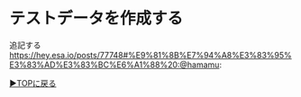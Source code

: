 # テストデータを作成する
追記する
https://hey.esa.io/posts/77748#%E9%81%8B%E7%94%A8%E3%83%95%E3%83%AD%E3%83%BC%E6%A1%88%20:@hamamu:


[▶︎TOPに戻る](README.md)

